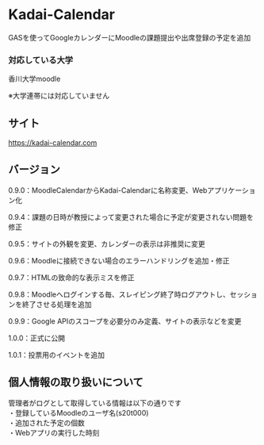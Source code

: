 # Kadai-Calendar
GASを使ってGoogleカレンダーにMoodleの課題提出や出席登録の予定を追加

### 対応している大学
香川大学moodle

※大学連帯には対応していません

## サイト
https://kadai-calendar.com

## バージョン
0.9.0：MoodleCalendarからKadai-Calendarに名称変更、Webアプリケーション化

0.9.4：課題の日時が教授によって変更された場合に予定が変更されない問題を修正

0.9.5：サイトの外観を変更、カレンダーの表示は非推奨に変更

0.9.6：Moodleに接続できない場合のエラーハンドリングを追加・修正

0.9.7：HTMLの致命的な表示ミスを修正

0.9.8：Moodleへログインする毎、スレイピング終了時ログアウトし、セッションを終了させる処理を追加

0.9.9：Google APIのスコープを必要分のみ定義、サイトの表示などを変更

1.0.0：正式に公開

1.0.1：投票用のイベントを追加

## 個人情報の取り扱いについて
管理者がログとして取得している情報は以下の通りです<br>
・登録しているMoodleのユーザ名(s20t000)<br>
・追加された予定の個数<br>
・Webアプリの実行した時刻
